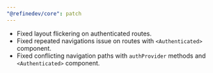 ```yaml
---
"@refinedev/core": patch
---
```


- Fixed layout flickering on authenticated routes.
- Fixed repeated navigations issue on routes with `<Authenticated>` component.
- Fixed conflicting navigation paths with `authProvider` methods and `<Authenticated>` component.
